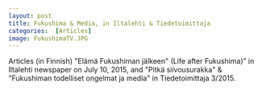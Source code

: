 ```yaml
---
layout: post 
title: Fukushima & Media, in Iltalehti & Tiedetoimittaja
categories:  [Articles]
image: FukushimaTV.JPG
---
```

Articles (in Finnish) "Elämä Fukushiman jälkeen" (Life after Fukushima)” in Iltalehti newspaper on July 10, 2015, and
"Pitkä siivousurakka" & "Fukushiman todelliset ongelmat ja media" in Tiedetoimittaja 3/2015.
